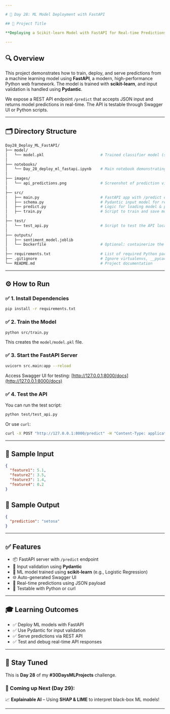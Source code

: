 ```yaml
---

# 🚀 Day 28: ML Model Deployment with FastAPI

## 🧠 Project Title

**Deploying a Scikit-learn Model with FastAPI for Real-time Predictions**

---
```


## 🔍 Overview

This project demonstrates how to train, deploy, and serve predictions from a machine learning model using **FastAPI**, a modern, high-performance Python web framework. The model is trained with **scikit-learn**, and input validation is handled using **Pydantic**.

We expose a REST API endpoint `/predict` that accepts JSON input and returns model predictions in real-time. The API is testable through Swagger UI or Python scripts.

---

## 🗂️ Directory Structure

```bash
Day28_Deploy_ML_FastAPI/
├── model/
│   └── model.pkl                         # Trained classifier model (saved with joblib)
│
├── notebooks/
│   └── Day_28_deploy_ml_fastapi.ipynb    # Main notebook demonstrating training + API usage
│
├── images/
│   └── api_predictions.png               # Screenshot of prediction via API
│
├── src/
│   ├── main.py                           # FastAPI app with /predict endpoint
│   ├── schema.py                         # Pydantic input model for request validation
│   ├── predict.py                        # Logic for loading model & predicting
│   ├── train.py                          # Script to train and save model
│
├── test/
│   └── test_api.py                       # Script to test the API locally
│
├── outputs/
│   ├── sentiment_model.joblib
│   └── Dockerfile                        # Optional: containerize the app
│
├── requirements.txt                      # List of required Python packages
├── .gitignore                            # Ignore virtualenvs, __pycache__, models, etc.
└── README.md                             # Project documentation
```

---

## ⚙️ How to Run

### ✅ 1. Install Dependencies

```bash
pip install -r requirements.txt
```

### ✅ 2. Train the Model

```bash
python src/train.py
```

This creates the `model/model.pkl` file.

### ✅ 3. Start the FastAPI Server

```bash
uvicorn src.main:app --reload
```

Access Swagger UI for testing: [http://127.0.0.1:8000/docs](http://127.0.0.1:8000/docs)

### ✅ 4. Test the API

You can run the test script:

```bash
python test/test_api.py
```

Or use `curl`:

```bash
curl -X POST "http://127.0.0.1:8000/predict" -H "Content-Type: application/json" -d '{"feature1": 5.1, "feature2": 3.5, "feature3": 1.4, "feature4": 0.2}'
```

---

## 🔢 Sample Input

```json
{
  "feature1": 5.1,
  "feature2": 3.5,
  "feature3": 1.4,
  "feature4": 0.2
}
```

## 🎯 Sample Output

```json
{
  "prediction": "setosa"
}
```

---

## ✅ Features

* 📦 FastAPI server with `/predict` endpoint
* 🔐 Input validation using **Pydantic**
* 🧠 ML model trained using **scikit-learn** (e.g., Logistic Regression)
* 🌐 Auto-generated Swagger UI
* 🔁 Real-time predictions using JSON payload
* 🧪 Testable with Python or curl

---

## 🎓 Learning Outcomes

* ✅ Deploy ML models with FastAPI
* ✅ Use Pydantic for input validation
* ✅ Serve predictions via REST API
* ✅ Test and debug real-time API responses

---

## 🧵 Stay Tuned

This is **Day 28** of my **#30DaysMLProjects** challenge.

### 📅 Coming up Next (Day 29):

📈 **Explainable AI** – Using **SHAP & LIME** to interpret black-box ML models!

---
